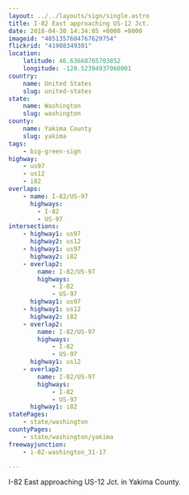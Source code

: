 ```yaml
---
layout: ../../layouts/sign/single.astro
title: I-82 East approaching US-12 Jct.
date: 2018-04-30 14:34:05 +0000 +0000
imageid: "4851357604767629754"
flickrid: "41908349301"
location:
    latitude: 46.63668765703852
    longitude: -120.52394937060001
country:
    name: United States
    slug: united-states
state:
    name: Washington
    slug: washington
county:
    name: Yakima County
    slug: yakima
tags:
    - big-green-sign
highway:
    - us97
    - us12
    - i82
overlaps:
    - name: I-82/US-97
      highways:
        - I-82
        - US-97
intersections:
    - highway1: us97
      highway2: us12
    - highway1: us97
      highway2: i82
    - overlap2:
        name: I-82/US-97
        highways:
            - I-82
            - US-97
      highway1: us97
    - highway1: us12
      highway2: i82
    - overlap2:
        name: I-82/US-97
        highways:
            - I-82
            - US-97
      highway1: us12
    - overlap2:
        name: I-82/US-97
        highways:
            - I-82
            - US-97
      highway1: i82
statePages:
    - state/washington
countyPages:
    - state/washington/yakima
freewayjunction:
    - i-82-washington_31-17

---
```

I-82 East approaching US-12 Jct. in Yakima County.